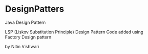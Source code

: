 # DesignPatters
Java Design Pattern

LSP (Liskov Substitution Principle) Design Pattern Code added using Factory Design pattern


by Nitin Vishwari
